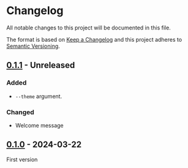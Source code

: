 # Changelog
All notable changes to this project will be documented in this file.

The format is based on [Keep a Changelog](https://keepachangelog.com/) and this
project adheres to [Semantic Versioning](https://semver.org/).

## [0.1.1] - Unreleased
### Added
- `--theme` argument.

### Changed
- Welcome message

## [0.1.0] - 2024-03-22
First version

[0.1.1]: https://github.com/lumeland/init/compare/v0.1.0...HEAD
[0.1.0]: https://github.com/lumeland/init/releases/tag/v0.1.0
